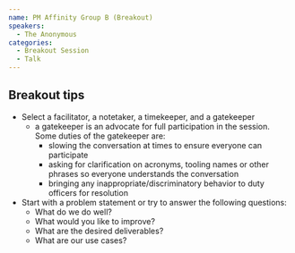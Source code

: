 ```yaml
---
name: PM Affinity Group B (Breakout)
speakers:
  - The Anonymous
categories:
  - Breakout Session
  - Talk
---
```

## Breakout tips
* Select a facilitator, a notetaker, a timekeeper, and a gatekeeper
  * a gatekeeper is an advocate for full participation in the session. Some duties of the gatekeeper are:
    * slowing the conversation at times to ensure everyone can participate
    * asking for clarification on acronyms, tooling names or other phrases so everyone understands the conversation
    * bringing any inappropriate/discriminatory behavior to duty officers for resolution
* Start with a problem statement or try to answer the following questions:
  * What do we do well?
  * What would you like to improve?
  * What are the desired deliverables?
  * What are our use cases?

